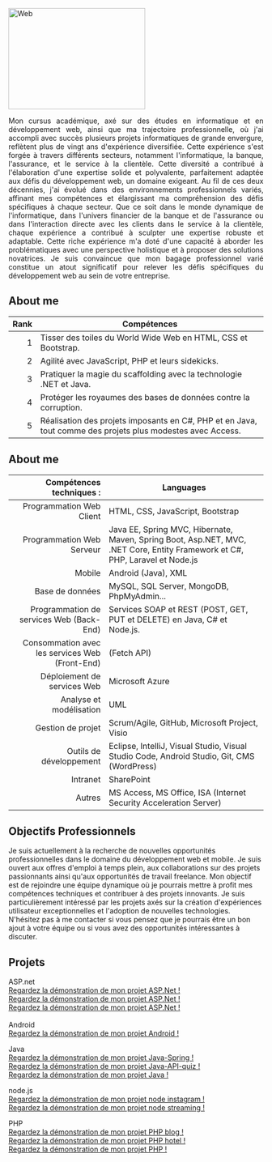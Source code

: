 <p align="left">
  <img src="https://th.bing.com/th/id/OIG1.WH1s3.wtNKCk0jEcAOHy?pid=ImgGn" alt="Web" width="270" height="200" style="margin-right: 20px;">
</p>

<p align="justify">
  Mon cursus académique, axé sur des études en informatique et en développement web, ainsi que ma trajectoire professionnelle, où j'ai accompli avec succès plusieurs projets informatiques de grande envergure, reflètent plus de vingt ans d'expérience diversifiée. Cette expérience s'est forgée à travers différents secteurs, notamment l'informatique, la banque, l'assurance, et le service à la clientèle. Cette diversité a contribué à l'élaboration d'une expertise solide et polyvalente, parfaitement adaptée aux défis du développement web, un domaine exigeant. Au fil de ces deux décennies, j'ai évolué dans des environnements professionnels variés, affinant mes compétences et élargissant ma compréhension des défis spécifiques à chaque secteur. Que ce soit dans le monde dynamique de l'informatique, dans l'univers financier de la banque et de l'assurance ou dans l'interaction directe avec les clients dans le service à la clientèle, chaque expérience a contribué à sculpter une expertise robuste et adaptable. Cette riche expérience m'a doté d'une capacité à aborder les problématiques avec une perspective holistique et à proposer des solutions novatrices. Je suis convaincue que mon bagage professionnel varié constitue un atout significatif pour relever les défis spécifiques du développement web au sein de votre entreprise.
</p>

## About me

| Rank |Compétences                                                                                                  |
|-----:|-------------------------------------------------------------------------------------------------------------|
|     1| Tisser des toiles du World Wide Web en HTML, CSS et Bootstrap.                                              |
|     2| Agilité avec JavaScript, PHP et leurs sidekicks.                                                            |
|     3| Pratiquer la magie du scaffolding avec la technologie .NET et Java.                                         |
|     4| Protéger les royaumes des bases de données contre la corruption.                                            |
|     5| Réalisation des projets imposants en C#, PHP et en Java, tout comme des projets plus modestes avec Access.  |


## About me

| Compétences techniques :                         | Languages                                                                                                 |
|-------------------------------------------------:|-----------------------------------------------------------------------------------------------------------|
|    Programmation Web Client                      | HTML, CSS, JavaScript, Bootstrap                                                                          |
|    Programmation Web Serveur                     | Java EE, Spring MVC, Hibernate, Maven, Spring Boot, Asp.NET, MVC, .NET Core, Entity Framework et C#, PHP, Laravel et Node.js |
|    Mobile                                       | Android (Java), XML                                                                                       |
|    Base de données                               | MySQL, SQL Server, MongoDB, PhpMyAdmin...                                                                 |
|    Programmation de services Web (Back-End)       | Services SOAP et REST (POST, GET, PUT et DELETE) en Java, C# et Node.js.                                   |
|    Consommation avec les services Web (Front-End) | (Fetch API)                                                                                               |
|    Déploiement de services Web                   | Microsoft Azure                                                                                           |
|    Analyse et modélisation                       | UML                                                                                                       |
|    Gestion de projet                             | Scrum/Agile, GitHub, Microsoft Project, Visio                                                             |
|    Outils de développement                       | Eclipse, IntelliJ, Visual Studio, Visual Studio Code, Android Studio, Git, CMS (WordPress)                | 
|    Intranet                                      | SharePoint                                                                                                |
|    Autres                                        | MS Access, MS Office, ISA (Internet Security Acceleration Server)                                           |
 



## Objectifs Professionnels

Je suis actuellement à la recherche de nouvelles opportunités professionnelles dans le domaine du développement web et mobile. Je suis ouvert aux offres d'emploi à temps plein, aux collaborations sur des projets passionnants ainsi qu'aux opportunités de travail freelance. Mon objectif est de rejoindre une équipe dynamique où je pourrais mettre à profit mes compétences techniques et contribuer à des projets innovants. Je suis particulièrement intéressé par les projets axés sur la création d'expériences utilisateur exceptionnelles et l'adoption de nouvelles technologies. N'hésitez pas à me contacter si vous pensez que je pourrais être un bon ajout à votre équipe ou si vous avez des opportunités intéressantes à discuter.

## Projets
ASP.net<br>
[Regardez la démonstration de mon projet ASP.Net !](https://www.dropbox.com/scl/fi/dygzcebllqqql3evuy6xv/video-asp-net-Client.mkv?rlkey=74xeme7rh5qxdzyh3gsnhopk3&dl=0)
<br>
[Regardez la démonstration de mon projet ASP.Net !](https://u.pcloud.link/publink/show?code=XZTFCu0Zm7m3wyHp94p6bCfha54OSVLVwHCX)
<br>
[Regardez la démonstration de mon projet ASP.Net !](https://u.pcloud.link/publink/show?code=XZKFCu0ZUAHJjpuROWV0c5Uvn9NdehDRLFGV)
<br>
<br>
Android<br>
[Regardez la démonstration de mon projet Android !](https://www.dropbox.com/scl/fi/4bm5bjfxyeqotmacihqjv/video-android-xml.mkv?rlkey=xteka9j5b2bj8lkn85z13mhyj&dl=0)

Java<br>
[Regardez la démonstration de mon projet Java-Spring !](https://www.dropbox.com/scl/fi/gs1qbevbekd6yumevoppy/video_java-spring-ateliers-artisaneaux.mkv?rlkey=cjt0az6xycnqqwp92s1b5pqdc&dl=0) 
<br>
[Regardez la démonstration de mon projet Java-API-quiz !](https://www.dropbox.com/scl/fi/mm45gdeh7z6g80irhhc2j/video-API-quiz.mkv?rlkey=1q859o8bf2nq2tyy8hn5xfy0y&dl=0) 
<br>
[Regardez la démonstration de mon projet Java !](https://www.dropbox.com/scl/fi/qjzjmg9kzfpdi32pddlyo/video-java-spring.mkv?rlkey=br4gt69fj66ry1xmybufowz71&dl=0)

node.js<br>
[Regardez la démonstration de mon projet node instagram !](https://www.dropbox.com/scl/fi/u15lt94gztkvgtl720xd4/video-site-nodejs-instagram.mkv?rlkey=hy3axomsdnl0q4x32ywy586ln&dl=0)
<br>
[Regardez la démonstration de mon projet node streaming !](https://www.dropbox.com/scl/fi/n3885m8gj63may19nm3ir/video-site-nodeJS-streaming.mkv?rlkey=wi3vuysadhnheudjqrqhbk8vs&dl=0)

PHP<br>
[Regardez la démonstration de mon projet PHP blog  !](https://www.dropbox.com/scl/fi/2bsm3k7yihpv1lr0tkd1y/video-site-PHP-Blog.mkv?rlkey=jfnrhvz3lt0nlhsu9af17xwqh&dl=0)
<br>
[Regardez la démonstration de mon projet PHP hotel !](https://www.dropbox.com/scl/fi/epk9aoy5kf562wknbu5df/video-site-PHP-hotel.mkv?rlkey=clo9zxc9l3mp4o0kcpexwvcvk&dl=0)
<br>
[Regardez la démonstration de mon projet PHP !](https://www.dropbox.com/scl/fi/9pmli948yvd5dy1cnqkwr/video-site-PHP-todo.mkv?rlkey=68te37bp5x3cerga2bzmri1qp&dl=0)


<!--
## Projets Personnels

Voici quelques-uns de mes projets personnels que j'ai développés et que je souhaite mettre en avant :

1. **Nom du Projet 1**
   - Description : Une brève description du projet et de son objectif.
   - GitHub : [lien vers le dépôt GitHub](lien_github)
   - Site Web : [lien vers le site Web du projet](lien_site_web)

2. **Nom du Projet 2**
   - Description : Une brève description du projet et de son objectif.
   - GitHub : [lien vers le dépôt GitHub](lien_github)
   - Site Web : [lien vers le site Web du projet](lien_site_web)

3. **Nom du Projet 3**
   - Description : Une brève description du projet et de son objectif.
   - GitHub : [lien vers le dépôt GitHub](lien_github)
   - Site Web : [lien vers le site Web du projet](lien_site_web)
-->

<!--
## Expérience Professionnelle

1. **Titre du Poste - Nom de l'Entreprise (Dates)**
   - Description : Une brève description de vos responsabilités et réalisations dans ce poste.

2. **Titre du Poste - Nom de l'Entreprise (Dates)**
   - Description : Une brève description de vos responsabilités et réalisations dans ce poste.

3. **Titre du Poste - Nom de l'Entreprise (Dates)**
   - Description : Une brève description de vos responsabilités et réalisations dans ce poste.
-->
